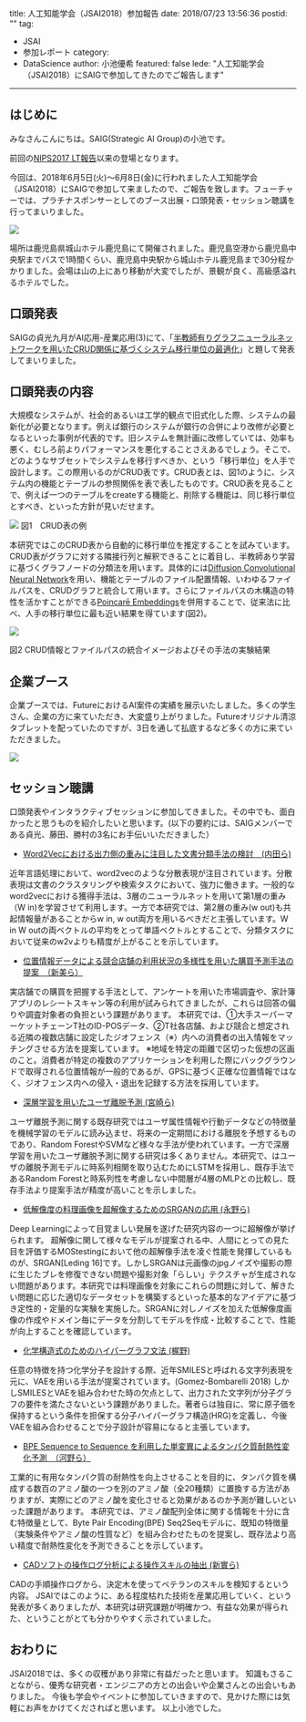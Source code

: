 title: 人工知能学会（JSAI2018）参加報告
date: 2018/07/23 13:56:36
postid: ""
tag:
  - JSAI
  - 参加レポート
category:
  - DataScience
author: 小池優希
featured: false
lede: "人工知能学会（JSAI2018）にSAIGで参加してきたのでご報告します"
---

## はじめに
みなさんこんにちは。SAIG(Strategic AI Group)の小池です。

前回の[NIPS2017 LT報告](/articles/20180222/)以来の登場となります。

今回は、2018年6月5日(火)〜6月8日(金)に行われました人工知能学会（JSAI2018）にSAIGで参加して来ましたので、ご報告を致します。フューチャーでは、プラチナスポンサーとしてのブース出展・口頭発表・セッション聴講を行ってまいりました。

<img src="/images/20180723/photo_20180723_01.jpg" class="img-middle-size" loading="lazy">

場所は鹿児島県城山ホテル鹿児島にて開催されました。鹿児島空港から鹿児島中央駅までバスで1時間くらい、鹿児島中央駅から城山ホテル鹿児島まで30分程かかりました。会場は山の上にあり移動が大変でしたが、景観が良く、高級感溢れるホテルでした。


## 口頭発表

SAIGの貞光九月がAI応用-産業応用(3)にて、「[半教師有りグラフニューラルネットワークを用いたCRUD関係に基づくシステム移行単位の最適化](https://confit.atlas.jp/guide/event/jsai2018/subject/2M2-04/detail?lang=ja)」と題して発表してまいりました。


## 口頭発表の内容
大規模なシステムが、社会的あるいは工学的観点で旧式化した際、システムの最新化が必要となります。例えば銀行のシステムが銀行の合併により改修が必要となるといった事例が代表的です。旧システムを無計画に改修していては、効率も悪く、むしろ前よりパフォーマンスを悪化することさえあるでしょう。そこで、どのようなサブセットでシステムを移行すべきか、という「移行単位」を人手で設計します。この際用いるのがCRUD表です。CRUD表とは、図1のように、システム内の機能とテーブルの参照関係を表で表したものです。CRUD表を見ることで、例えば一つのテーブルをcreateする機能と、削除する機能は、同じ移行単位とすべき、といった方針が見いだせます。


<img src="/images/20180723/photo_20180723_02.png" loading="lazy">
図1　CRUD表の例

本研究ではこのCRUD表から自動的に移行単位を推定することを試みています。CRUD表がグラフに対する隣接行列と解釈できることに着目し、半教師あり学習に基づくグラフノードの分類法を用います。具体的には[Diffusion Convolutional Neural Network](https://papers.nips.cc/paper/6212-diffusion-convolutional-neural-networks)を用い、機能とテーブルのファイル配置情報、いわゆるファイルパスを、CRUDグラフと統合して用います。さらにファイルパスの木構造の特性を活かすことができる[Poincarē Embeddings](https://arxiv.org/pdf/1705.08039.pdf)を併用することで、従来法に比べ、人手の移行単位に最も近い結果を得ています(図2)。


<img src="/images/20180723/photo_20180723_03.png" loading="lazy">



図2 CRUD情報とファイルパスの統合イメージおよびその手法の実験結果









## 企業ブース
企業ブースでは、FutureにおけるAI案件の実績を展示いたしました。多くの学生さん、企業の方に来ていただき、大変盛り上がりました。Futureオリジナル清涼タブレットを配っていたのですが、3日を通して払底するなど多くの方に来ていただきました。

<img src="/images/20180723/photo_20180723_04.jpeg" class="img-middle-size" loading="lazy">



## セッション聴講
口頭発表やインタラクティブセッションに参加してきました。その中でも、面白かったと思うものを紹介したいと思います。(以下の要約には、SAIGメンバーである貞光、藤田、勝村の3名にお手伝いいただきました）

- [Word2Vecにおける出力側の重みに注目した文書分類手法の検討　(内田ら)](https://confit.atlas.jp/guide/event/jsai2018/subject/2C1-05/detail?lang=ja)

近年言語処理において、word2vecのような分散表現が注目されています。分散表現は文書のクラスタリングや検索タスクにおいて、強力に働きます。一般的なword2vecにおける獲得手法は、3層のニューラルネットを用いて第1層の重み（W in)を学習させて利用します。一方で本研究では、第2層の重み(w out)も共起情報量があることからw in, w out両方を用いるべきだと主張しています。W in W outの両ベクトルの平均をとって単語ベクトルとすることで、分類タスクにおいて従来のw2vよりも精度が上がることを示しています。
<br/>


- [位置情報データによる競合店舗の利用状況の多様性を用いた購買予測手法の提案　（新美ら）](https://confit.atlas.jp/guide/event/jsai2018/subject/2J2-02/detail?lang=ja)

実店舗での購買を把握する手法として、アンケートを用いた市場調査や、家計簿アプリのレシートスキャン等の利用が試みられてきましたが、これらは回答の偏りや調査対象者の負担という課題があります。
本研究では、①大手スーパーマーケットチェーンT社のID-POSデータ、②T社各店舗、および競合と想定される近隣の複数店舗に設定したジオフェンス（※）内への消費者の出入情報をマッチングさせる方法を提案しています。
※地域を特定の距離で区切った仮想の区画のこと。消費者が特定の複数のアプリケーションを利用した際にバックグラウンドで取得される位置情報が一般的であるが、GPSに基づく正確な位置情報ではなく、ジオフェンス内への侵入・退出を記録する方法を採用しています。
<br/>

- [深層学習を用いたユーザ離脱予測 (宮崎ら)](https://confit.atlas.jp/guide/event/jsai2018/subject/1E2-03/detail?lang=ja)

ユーザ離脱予測に関する既存研究ではユーザ属性情報や行動データなどの特徴量を機械学習のモデルに読み込ませ、将来の一定期間における離脱を予想するものであり、Random ForestやSVMなど様々な手法が使われています。一方で深層学習を用いたユーザ離脱予測に関する研究は多くありません。本研究で、はユーザの離脱予測モデルに時系列相関を取り込むためにLSTMを採用し、既存手法であるRandom Forestと時系列性を考慮しない中間層が4層のMLPとの比較し、既存手法より提案手法が精度が高いことを示しました。
<br/>

- [低解像度の料理画像を超解像するためのSRGANの応用 (永野ら)](https://confit.atlas.jp/guide/event/jsai2018/subject/3A1-03/detail?lang=ja)

Deep Learningによって目覚ましい発展を遂げた研究内容の一つに超解像が挙げられます。
超解像に関して様々なモデルが提案される中、人間にとっての見た目を評価するMOStestingにおいて他の超解像手法を凌ぐ性能を発揮しているものが、SRGAN[Leding 16]です。しかしSRGANは元画像のjpgノイズや撮影の際に生じたブレを修復できない問題や撮影対象「らしい」テクスチャが生成されない問題があります。本研究では料理画像を対象にこれらの問題に対して、解きたい問題に応じた適切なデータセットを構築するといった基本的なアイデアに基づき定性的・定量的な実験を実施した。SRGANに対しノイズを加えた低解像度画像の作成やドメイン毎にデータを分割してモデルを作成・比較することで、性能が向上することを確認しています。
<br/>

- [化学構造式のためのハイパーグラフ文法 (梶野)](https://confit.atlas.jp/guide/event/jsai2018/subject/3E1-04/detail?lang=ja)

任意の特徴を持つ化学分子を設計する際、近年SMILESと呼ばれる文字列表現を元に、VAEを用いる手法が提案されています。(Gomez-Bombarelli 2018) しかしSMILESとVAEを組み合わせた時の欠点として、出力された文字列が分子グラフの要件を満たさないという課題がありました。著者らは独自に、常に原子価を保持するという条件を担保する分子ハイパーグラフ構造(HRG)を定義し、今後VAEを組み合わせることで分子設計が容易になると主張しています。
<br/>

- [BPE Sequence to Sequence を利用した単変異によるタンパク質耐熱性変化予測　（河野ら）](https://confit.atlas.jp/guide/event/jsai2018/subject/3E1-01/detail?lang=ja)

工業的に有用なタンパク質の耐熱性を向上させることを目的に、タンパク質を構成する数百のアミノ酸の一つを別のアミノ酸（全20種類）に置換する方法がありますが、実際にどのアミノ酸を変化させると効果があるのか予測が難しいといった課題があります。
本研究では、アミノ酸配列全体に関する情報を十分に含む特徴量として、Byte Pair Encoding(BPE) Seq2Seqモデルに、既知の特徴量（実験条件やアミノ酸の性質など）を組み合わせたものを提案し、既存法より高い精度で耐熱性変化を予測できることを示しています。
<br/>


- [CADソフトの操作ログ分析による操作スキルの抽出 (新實ら)](https://confit.atlas.jp/guide/event/jsai2018/subject/1P3-05/detail?lang=ja)

CADの手順操作ログから、決定木を使ってベテランのスキルを検知するという内容。
JSAIではこのように、ある程度枯れた技術を産業応用していく、という発表が多くありましたが、本研究は研究課題が明確かつ、有益な効果が得られた、ということがとても分かりやすく示されていました。
<br/>

## おわりに
JSAI2018では、多くの収穫があり非常に有益だったと思います。
知識もさることながら、優秀な研究者・エンジニアの方との出会いや企業さんとの出会いもありました。
今後も学会やイベントに参加していきますので、見かけた際には気軽にお声をかけてくださればと思います。
以上小池でした。





